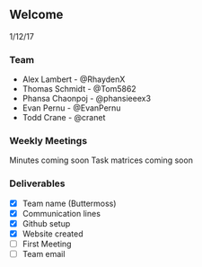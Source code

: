 ## Welcome
1/12/17

### Team
* Alex Lambert - @RhaydenX
* Thomas Schmidt - @Tom5862
* Phansa Chaonpoj - @phansieeex3
* Evan Pernu - @EvanPernu
* Todd Crane - @cranet

### Weekly Meetings
Minutes coming soon
Task matrices coming soon

### Deliverables
- [x] Team name (Buttermoss)
- [x] Communication lines
- [x] Github setup
- [x] Website created
- [ ] First Meeting
- [ ] Team email
